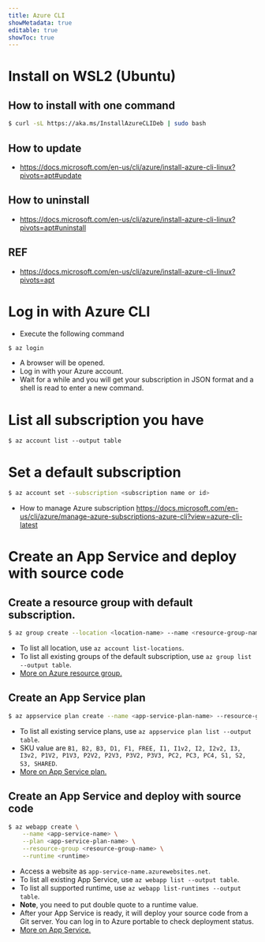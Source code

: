 ```yaml
---
title: Azure CLI
showMetadata: true
editable: true
showToc: true
---
```


# Install on WSL2 (Ubuntu)

## How to install with one command
```sh
$ curl -sL https://aka.ms/InstallAzureCLIDeb | sudo bash
```

## How to update
- https://docs.microsoft.com/en-us/cli/azure/install-azure-cli-linux?pivots=apt#update

## How to uninstall
- https://docs.microsoft.com/en-us/cli/azure/install-azure-cli-linux?pivots=apt#uninstall

## REF
- https://docs.microsoft.com/en-us/cli/azure/install-azure-cli-linux?pivots=apt

# Log in with Azure CLI
- Execute the following command
```sh
$ az login
```
- A browser will be opened.
- Log in with your Azure account.
- Wait for a while and you will get your subscription in JSON format and a shell is read to enter a new command.

# List all subscription you have
```
$ az account list --output table
```

# Set a default subscription
```sh
$ az account set --subscription <subscription name or id>
```
- How to manage Azure subscription https://docs.microsoft.com/en-us/cli/azure/manage-azure-subscriptions-azure-cli?view=azure-cli-latest


# Create an App Service and deploy with source code

## Create a resource group with default subscription.
```sh
$ az group create --location <location-name> --name <resource-group-name>
```
- To list all location, use `az account list-locations`.
- To list all existing groups of the default subscription, use `az group list --output table`.
- [More on Azure resource group.](https://docs.microsoft.com/en-us/cli/azure/group?view=azure-cli-latest)

## Create an App Service plan
```sh
$ az appservice plan create --name <app-service-plan-name> --resource-group <resource-group-name> --sku FREE
```
- To list all existing service plans, use `az appservice plan list --output table`.
- SKU value are `B1, B2, B3, D1, F1, FREE, I1, I1v2, I2, I2v2, I3, I3v2, P1V2, P1V3, P2V2, P2V3, P3V2, P3V3, PC2, PC3, PC4, S1, S2, S3, SHARED`.
- [More on App Service plan.](https://docs.microsoft.com/en-us/cli/azure/appservice/plan?view=azure-cli-latest)

## Create an App Service and deploy with source code
```sh
$ az webapp create \
    --name <app-service-name> \
    --plan <app-service-plan-name> \
    --resource-group <resource-group-name> \
    --runtime <runtime>
```
- Access a website as `app-service-name.azurewebsites.net`.
- To list all existing App Service, use `az webapp list --output table`.
- To list all supported runtime, use `az webapp list-runtimes --output table`.
- **Note**, you need to put double quote to a runtime value.
- After your App Service is ready, it will deploy your source code from a Git server. You can log in to Azure portable to check deployment status.
- [More on App Service.](https://docs.microsoft.com/en-us/cli/azure/webapp?view=azure-cli-latest)
